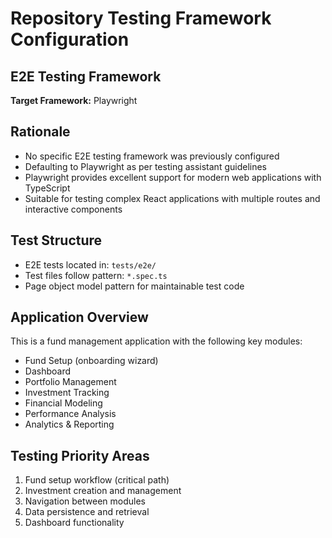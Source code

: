 # Repository Testing Framework Configuration

## E2E Testing Framework
**Target Framework:** Playwright

## Rationale
- No specific E2E testing framework was previously configured
- Defaulting to Playwright as per testing assistant guidelines
- Playwright provides excellent support for modern web applications with TypeScript
- Suitable for testing complex React applications with multiple routes and interactive components

## Test Structure
- E2E tests located in: `tests/e2e/`
- Test files follow pattern: `*.spec.ts`
- Page object model pattern for maintainable test code

## Application Overview
This is a fund management application with the following key modules:
- Fund Setup (onboarding wizard)
- Dashboard
- Portfolio Management
- Investment Tracking
- Financial Modeling
- Performance Analysis
- Analytics & Reporting

## Testing Priority Areas
1. Fund setup workflow (critical path)
2. Investment creation and management
3. Navigation between modules
4. Data persistence and retrieval
5. Dashboard functionality